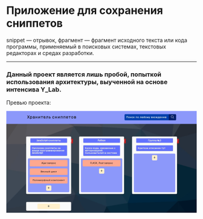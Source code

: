 # Приложение для сохранения сниппетов

snippet — отрывок, фрагмент — фрагмент исходного текста или кода программы, применяемый в поисковых системах, текстовых редакторах и средах разработки.

---

### Данный проект является лишь пробой, попыткой использования архитектуры, выученной на основе интенсива Y_Lab.

Превью проекта:

![Хранитель сниппетов](https://github.com/Lokusok/react-snippets-v2/blob/master/src/assets/images/preview.jpg)